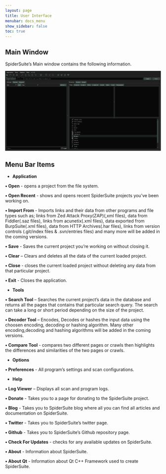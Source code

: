 ```yaml
---
layout: page
title: User Interface
menubar: docs_menu
show_sidebar: false
toc: true
---
```


## **Main Window**
SpiderSuite’s Main window contains the following information.

<img src="/docs/res/mainwindow.png"/>

## **Menu Bar Items**

* **Application**

**•	Open** - opens a project from the file system.

**•	Open Recent** - shows and opens recent SpiderSuite projects you’ve been working on.

**•	Import From** - Imports links and their data from other programs and file types such as;
links from Zed Attack Proxy(ZAP)(,xml files), data from Fiddler(.saz files), links from acunetix(.xml files), data exported from BurpSuite(.xml files), data from HTTP Archives(.har files), links from version controls (.git/index files & .svn/entries files) and many more will be added in the coming versions. 

**•	Save** - Saves the current project you’re working on without closing it.

**•	Clear** – Clears and deletes all the data of the current loaded project.

**•	Close** - closes the current loaded project without deleting any data from that particular project.

**•	Exit** - Closes the application.

* **Tools**

**•	Search Tool** – Searches the current project’s data in the database and returns all the pages that contains that particular search query. The search can take a long or short period depending on the size of the project.

**•	Decoder Tool** – Encodes, Decodes or hashes the input data using the choosen encoding, decoding or hashing algorithm. Many other encoding,decoding and hashing algorithms will be added in the coming versions.

**•	Compare Tool** - compares two different pages or crawls then highlights the differences and similarities of the two pages or crawls. 

* **Options**

**•	Preferences** - All program’s settings and scan configurations.

* **Help**

**•	Log Viewer** – Displays all scan and program logs.

**•	Donate** - Takes you to a page for donating to the SpiderSuite project.

**•	Blog** - Takes you to SpiderSuite blog where all you can find all articles and documentation on SpiderSuite.

**•	Twitter** - Takes you to SpiderSuite’s twitter page.

**•	Github** - Takes you to SpiderSuite’s Github repository page.

**•	Check For Updates** - checks for any available updates on SpiderSuite.

**•	About** - Information about SpiderSuite.

**•	About Qt** - Information about Qt C++ Framework used to create SpiderSuite.
